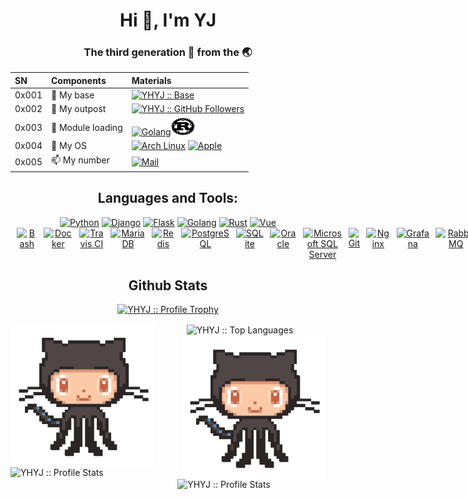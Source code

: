 <h1 align="center">Hi 👋, I'm YJ</h1>

<h3 align="center">The third generation 🤖 from the 🌏</h3>

<div align="center">

| SN    | Components        | Materials                                                                                                                                                                                                                                                                                                                                                            |
| :---- | :---------------  | :-----------------------------------------------------------                                                                                                                                                                                                                                                                                                         |
| 0x001 | 🏡 My base        | <a href="https://yj1516.top"><img src="https://yj1516.top/static/images/favicon/favicon/favicon.ico" alt="YHYJ :: Base" width="28" height="28"/></a>                                                                                                                                                                                                                 |
| 0x002 | 🚩 My outpost     | <a href="https://github.com/YHYJ"><img src="https://img.shields.io/github/followers/YHYJ.svg?label=GitHub&style=flat-square&logo=GitHub&logoColor=black&color=brightgreen&labelColor=9cf" alt="YHYJ :: GitHub Followers"></a>                                                                                                                                        |
| 0x003 | 🌱 Module loading | <a href="https://golang.org"><img src="https://www.vectorlogo.zone/logos/golang/golang-official.svg" alt="Golang" width="38" height="28"/></a><a href="https://www.rust-lang.org"><img src="https://raw.githubusercontent.com/devicons/devicon/master/icons/rust/rust-original.svg" alt="Rust" width="38" height="28"/></a>                    |
| 0x004 | 🤖 My OS          | <a href="https://archlinux.org"><img src="https://img.shields.io/badge/arch%20linux-0066cc.svg?style=for-the-badge&logo=arch-linux&logoColor=0066cc&labelColor=ffffff" alt="Arch Linux"/></a> <a href="https://apple.com"><img src="https://img.shields.io/badge/macos-black.svg?style=for-the-badge&logo=apple&logoColor=black&labelColor=ffffff" alt="Apple"/></a> |
| 0x005 | 📫 My number      | [![Mail](https://img.shields.io/badge/Outlook-yj1516268%40outlook.com-blue)](mailto:yj1516268@outlook.com)                                                                                                                                                                                                                                                           |

</div>

<h2 align="center">Languages and Tools:</h2>

<div align="center" style="gap: 10px">
<a href="https://www.python.org" target="_blank" rel="noreferrer"><img src="https://www.vectorlogo.zone/logos/python/python-icon.svg" alt="Python" height="40"/></a>
<a href="https://www.djangoproject.com/" target="_blank" rel="noreferrer"><img src="https://www.vectorlogo.zone/logos/djangoproject/djangoproject-ar21.svg" alt="Django" height="40"/></a>
<a href="https://flask.palletsprojects.com/" target="_blank" rel="noreferrer"><img src="https://www.vectorlogo.zone/logos/palletsprojects_flask/palletsprojects_flask-icon.svg" alt="Flask" height="40"/></a>
<a href="https://golang.org" target="_blank" rel="noreferrer"><img src="https://www.vectorlogo.zone/logos/golang/golang-ar21.svg" alt="Golang" height="40"/></a>
<a href="https://www.rust-lang.org" target="_blank" rel="noreferrer"><img src="https://www.vectorlogo.zone/logos/rust-lang/rust-lang-icon.svg" alt="Rust" height="40"/></a>
<a href="https://vuejs.org/" target="_blank" rel="noreferrer"><img src="https://www.vectorlogo.zone/logos/vuejs/vuejs-icon.svg" alt="Vue" height="40"/></a>
<!-- <a href="https://nim-lang.org/" target="_blank" rel="noreferrer"><img src="https://www.vectorlogo.zone/logos/nim-lang/nim-lang-icon.svg" alt="Nim" height="40"/></a> -->
<!-- <a href="https://www.qt.io/" target="_blank" rel="noreferrer"><img src="https://upload.wikimedia.org/wikipedia/commons/0/0b/Qt_logo_2016.svg" alt="Qt" height="40"/></a> -->
</div>

<div align="center" style="display: flex; gap: 10px">
<a href="https://www.linux.org/" target="_blank" rel="noreferrer" style="flex: 1"><img src="https://raw.githubusercontent.com/devicons/devicon/master/icons/linux/linux-original.svg" alt="Linux" height="40"/></a>
<a href="https://www.gnu.org/software/bash/" target="_blank" rel="noreferrer" style="flex: 1"><img src="https://www.vectorlogo.zone/logos/gnu_bash/gnu_bash-icon.svg" alt="Bash" height="40"/></a>
<a href="https://www.docker.com/" target="_blank" rel="noreferrer" style="flex: 1"><img src="https://www.vectorlogo.zone/logos/docker/docker-icon.svg" alt="Docker" height="40"/></a>
<a href="https://travis-ci.org" target="_blank" rel="noreferrer" style="flex: 1"><img src="https://www.vectorlogo.zone/logos/travis-ci/travis-ci-icon.svg" alt="Travis CI" height="40"/></a>
<a href="https://mariadb.org/" target="_blank" rel="noreferrer" style="flex: 1"><img src="https://www.vectorlogo.zone/logos/mariadb/mariadb-icon.svg" alt="MariaDB" height="40"/></a>
<a href="https://redis.io" target="_blank" rel="noreferrer" style="flex: 1"><img src="https://www.vectorlogo.zone/logos/redis/redis-icon.svg" alt="Redis" height="40"/></a>
<a href="https://www.postgresql.org" target="_blank" rel="noreferrer" style="flex: 1"><img src="https://www.vectorlogo.zone/logos/postgresql/postgresql-icon.svg" alt="PostgreSQL" height="40"/></a>
<a href="https://www.sqlite.org/" target="_blank" rel="noreferrer" style="flex: 1"><img src="https://www.vectorlogo.zone/logos/sqlite/sqlite-icon.svg" alt="SQLite" height="40"/></a>
<a href="https://www.oracle.com/" target="_blank" rel="noreferrer" style="flex: 1"><img src="https://www.vectorlogo.zone/logos/oracle/oracle-icon.svg" alt="Oracle" height="40"/></a>
<a href="https://www.microsoft.com/en-us/sql-server" target="_blank" rel="noreferrer" style="flex: 1"><img src="https://www.svgrepo.com/show/303229/microsoft-sql-server-logo.svg" alt="Microsoft SQL Server" height="40"/></a>
<a href="https://git-scm.com/" target="_blank" rel="noreferrer" style="flex: 1"><img src="https://www.vectorlogo.zone/logos/git-scm/git-scm-icon.svg" alt="Git" height="40"/></a>
<a href="https://www.nginx.com" target="_blank" rel="noreferrer" style="flex: 1"><img src="https://www.vectorlogo.zone/logos/nginx/nginx-icon.svg" alt="Nginx" height="40"/></a>
<a href="https://grafana.com" target="_blank" rel="noreferrer" style="flex: 1"><img src="https://www.vectorlogo.zone/logos/grafana/grafana-icon.svg" alt="Grafana" height="40"/></a>
<a href="https://www.rabbitmq.com" target="_blank" rel="noreferrer" style="flex: 1"><img src="https://www.vectorlogo.zone/logos/rabbitmq/rabbitmq-icon.svg" alt="RabbitMQ" height="40"/></a>
</div>


<h2 align="center">Github Stats</h2>

<p align="center"><a href="https://github.com/YHYJ/YHYJ"><img src="https://github-profile-trophy.vercel.app/?username=yhyj&column=-1&margin-w=15&no-bg=false&no-frame=true" alt="YHYJ :: Profile Trophy" /></a></p>

<p align="center">
<img align='left' src="https://raw.githubusercontent.com/YHYJ/YHYJ/main/src/img/octocat.gif" width="230">
<img align="center" src="https://github-readme-stats.vercel.app/api/top-langs/?username=YHYJ&langs_count=10&theme=transparent&layout=compact" alt="YHYJ :: Top Languages" />
<img align='right' src="https://raw.githubusercontent.com/YHYJ/YHYJ/main/src/img/octocat.gif" width="230">
</p>

<p>
<img align="left" width="47%" height="158" src="https://github-readme-stats.vercel.app/api?username=YHYJ&show_icons=true&theme=synthwave" alt="YHYJ :: Profile Stats" />
<img align="right" width="47%" height="158" src="https://github-readme-streak-stats.herokuapp.com/?user=YHYJ&wtheme=blueberry-duo" alt="YHYJ :: Profile Stats" />
</p>

